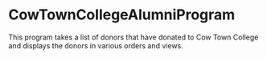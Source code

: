 # CowTownCollegeAlumniProgram
This program takes a list of donors that have donated to Cow Town College and displays the donors in various orders and views.
